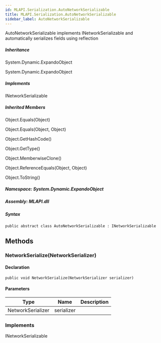 ```yaml
---  
id: MLAPI.Serialization.AutoNetworkSerializable  
title: MLAPI.Serialization.AutoNetworkSerializable
sidebar_label: AutoNetworkSerializable
---
```


<div class="markdown level0 summary">

AutoNetworkSerializable implements INetworkSerializable and automatically
serializes fields using reflection

</div>

<div class="markdown level0 conceptual">

</div>

<div class="inheritance">

##### Inheritance

<div class="level0">

System.Dynamic.ExpandoObject

</div>

<div class="level1">

System.Dynamic.ExpandoObject

</div>

</div>

<div classs="implements">

##### Implements

<div>

INetworkSerializable

</div>

</div>

<div class="inheritedMembers">

##### Inherited Members

<div>

Object.Equals(Object)

</div>

<div>

Object.Equals(Object, Object)

</div>

<div>

Object.GetHashCode()

</div>

<div>

Object.GetType()

</div>

<div>

Object.MemberwiseClone()

</div>

<div>

Object.ReferenceEquals(Object, Object)

</div>

<div>

Object.ToString()

</div>

</div>

##### **Namespace**: System.Dynamic.ExpandoObject

##### **Assembly**: MLAPI.dll

##### Syntax

    public abstract class AutoNetworkSerializable : INetworkSerializable

## Methods 

### NetworkSerialize(NetworkSerializer)

<div class="markdown level1 summary">

</div>

<div class="markdown level1 conceptual">

</div>

#### Declaration

    public void NetworkSerialize(NetworkSerializer serializer)

#### Parameters

| Type              | Name       | Description |
|-------------------|------------|-------------|
| NetworkSerializer | serializer |             |

### Implements

<div>

INetworkSerializable

</div>
